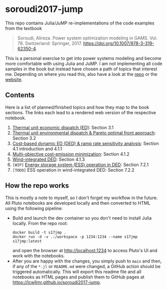# soroudi2017-jump

This repo contains Julia/JuMP re-implementations of the code examples from the textbook

> Soroudi, Alireza. Power system optimization modeling in GAMS. Vol. 78. Switzerland: Springer, 2017. <https://doi.org/10.1007/978-3-319-62350-4>.

This is a personal exercise to get into power systems modeling and become more comfortable with using Julia and JuMP.
I am not implementing all code samples in the book but instead have chosen a path of topics that interest me.
Depending on where you read this, also have a look at the 
[repo](https://github.com/lcwllmr/soroudi2017-jump)
or the 
[website](https://lcwllmr.github.io/soroudi2017-jump).

## Contents

Here is a list of planned/finished topics and how they map to the book sections. 
The links each lead to a rendered web version of the respective notebook.

1. [Thermal unit economic dispatch (ED)](https://lcwllmr.github.io/soroudi2017-jump/01-thermal-unit-economic-dispatch.html): Section 3.1
2. [Thermal unit environmental dispatch & Pareto optimal front approach](https://lcwllmr.github.io/soroudi2017-jump/02-thermal-unit-environmental-dispatch.html): Section 3.2
3. [Cost-based dynamic ED (DED) & ramp rate sensitivity analysis](https://lcwllmr.github.io/soroudi2017-jump/03-dynamic-economic-dispatch.html): Section 4.1 introduction and 4.1.1
4. [Multi-objective cost-emission minimization](https://lcwllmr.github.io/soroudi2017-jump/04-multi-objective-cost-emission-minimization.html): Section 4.1.2
5. [Wind-integrated DED](https://lcwllmr.github.io/soroudi2017-jump/05-wind-integrated-ded.html): Section 4.1.3
6. `[WIP]` [Energy storage system (ESS) operation in DED](https://lcwllmr.github.io/soroudi2017-jump/06-energy-storage-in-ded.html): Section 7.2.1
7. `[TODO]` ESS operation in wind-integrated DED: Section 7.2.2

## How the repo works

This is mostly a note to myself, so I don't forget my workflow in the future.
All Pluto notebooks are developed locally and then converted to HTML using the following pipeline:

- Build and launch the dev container so you don't need to install Julia locally. From the repo root:
  ```
  docker build -t s17jmp .
  docker run -d -v .:/workspace -p 1234:1234 --name s17jmp s17jmp:latest
  ```
  and open the browser at <http://localhost:1234> to access Pluto's UI and work with the notebooks.
- After you are happy with the changes, you simply push to `main` and then, if any of the `*.jl` or `README.md` were changed, a GitHub action should be triggered automatically.
  This will export this readme file and all notebooks as HTML pages and publish them to GitHub pages at <https://lcwllmr.github.io/soroudi2017-jump>.
